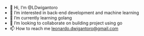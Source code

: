 - 👋 Hi, I’m @LDwigantoro
- 👀 I’m interested in back-end development and machine learning
- 🌱 I’m currently learning golang
- 💞️ I’m looking to collaborate on building project using go
- 📫 How to reach me leonardo.dwigantoro@gmail.com
